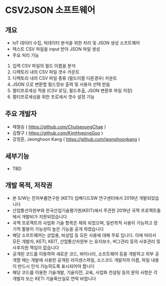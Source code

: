 # CSV2JSON 소프트웨어
## 개요
- IoT 데이터 수집, 빅데이터 분석을 위한 처리 및 JSON 생성 소프트웨어
- 텍스트 CSV 파일을 input 받아 JSON 파일 생성
- 주요 처리 기능
1. 입력 CSV 파일의 필드 이름을 분석 
2. 디렉토리 내의 CSV 파일 갯수 카운트
3. 디렉토리 내의 CSV 파일 종류 (필드이름 다른경우) 카운트
4. JSON 으로 변환할 필드정보 출력 및 사용자 선택 받음
5. 멀티프로세싱 적용 (CSV 로딩, 필드추출, JSON 변환후 파일 저장)
6. 멀티프로세싱을 위한 프로세서 갯수 설정 기능


## 주요 개발자
- 채철승 ( https://github.com/ChulseoungChae )
- 김형구 ( https://github.com/KimHyeongGoo )
- 강정훈, Jeonghoon Kang ( https://github.com/jeonghoonkang )


## 세부기능 
- TBD

## 개발 목적, 저작권
- 본 S/W는 전자부품연구원 (KETI) 임베디드SW 연구센터에서 2019년 개발되었습니다
- 산업통산자원부와 한국산업기술평가원(KEIT)에서 주관한 2019년 국잭 프로젝트들에서 개발비가 지원되었습니다
- 국책 프로젝트의 사업화 기술 항목은 제외 되었으며, 일반목적 사용이 가능하고 장기적 활용이 가능성이 높은 기능을 공개 하였습니다
- 해당 소프트웨어는 상업용, 비상업 등 모든 사용에 대해 무료 입니다. 이에 따라서 모든 개발자, KETI, KEIT, 산업통산자원부 는 유지보수, 버그관리 등의 사후관리 및 사후지원 책임이 없습니다
- 공개된 코드를 이용하여 새로운 코드, 바이너리, 소프트웨어 등을 개발하고 외부 공개할 때는 개발에 사용한 공개된 라이센스파일, 소스코드 개발자의 이름, 파일 내용이 반드시 인식 가능하도록 표시되어야 합니다
- 해당 코드를 이용한 기술개발, 기술이전, 교육, 사업화 컨설팅 등의 문의 사항은 각 개발자 또는 KETI 기술확산실로 연락 바랍니다

